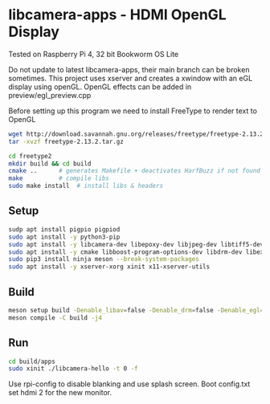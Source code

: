 # libcamera-apps - HDMI OpenGL Display
Tested on Raspberry Pi 4, 32 bit Bookworm OS Lite

Do not update to latest libcamera-apps, their main branch can be broken sometimes.
This project uses xserver and creates a xwindow with an eGL display using openGL.
OpenGL effects can be added in preview/egl_preview.cpp

Before setting up this program we need to install FreeType to render text to OpenGL

```bash
wget http://download.savannah.gnu.org/releases/freetype/freetype-2.13.2.tar.gz
tar -xvzf freetype-2.13.2.tar.gz

cd freetype2
mkdir build && cd build
cmake ..      # generates Makefile + deactivates HarfBuzz if not found
make          # compile libs
sudo make install  # install libs & headers
```

Setup
-----
```bash
sudp apt install pigpio pigpiod
sudo apt install -y python3-pip
sudo apt install -y libcamera-dev libepoxy-dev libjpeg-dev libtiff5-dev libegl1-mesa-dev libpng-dev
sudo apt install -y cmake libboost-program-options-dev libdrm-dev libexif-dev
sudo pip3 install ninja meson --break-system-packages
sudo apt install -y xserver-xorg xinit x11-xserver-utils
```

Build
-----
```bash
meson setup build -Denable_libav=false -Denable_drm=false -Denable_egl=true -Denable_qt=false -Denable_opencv=false -Denable_tflite=false
meson compile -C build -j4
```

Run
-----
```bash
cd build/apps
sudo xinit ./libcamera-hello -t 0 -f
```
Use rpi-config to disable blanking and use splash screen.
Boot config.txt set hdmi 2 for the new monitor.


